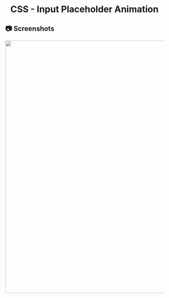 <h1 align="center">
   CSS - Input Placeholder Animation
</h1>

<h2>
📷 Screenshots
</h2>

<p align="center">
  <img src="https://github.com/ozkannbuyuk/css-exercises/assets/111967202/42d9faa1-acc6-46b9-b6ae-8cdfd5c08de4" width="800" />
</p>

